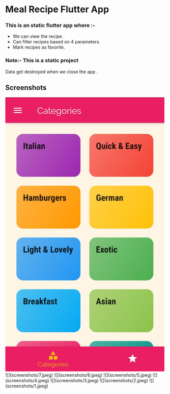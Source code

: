 # Meal Recipe Flutter App
### This is an static flutter app where :-
- We can view the recipe .
- Can filter  recipes based on 4 parameters.
- Mark recipes as favorite.
### Note:- This is a static project 
Data get destroyed when we close the app .

## Screenshots
<img src="screenshots/7.jpeg" width=500/>
![](screenshots/7.jpeg) 
![](screenshots/6.jpeg) 
![](screenshots/5.jpeg) 
![](screenshots/4.jpeg) 
![](screenshots/3.jpeg) 
![](screenshots/2.jpeg) 
![](screenshots/1.jpeg) 


 

